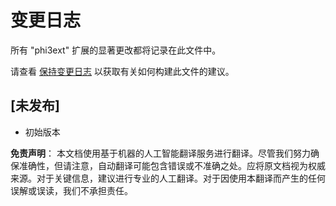 # 变更日志

所有 "phi3ext" 扩展的显著更改都将记录在此文件中。

请查看 [保持变更日志](http://keepachangelog.com/) 以获取有关如何构建此文件的建议。

## [未发布]

- 初始版本

**免责声明**：
本文档使用基于机器的人工智能翻译服务进行翻译。尽管我们努力确保准确性，但请注意，自动翻译可能包含错误或不准确之处。应将原文档视为权威来源。对于关键信息，建议进行专业的人工翻译。对于因使用本翻译而产生的任何误解或误读，我们不承担责任。